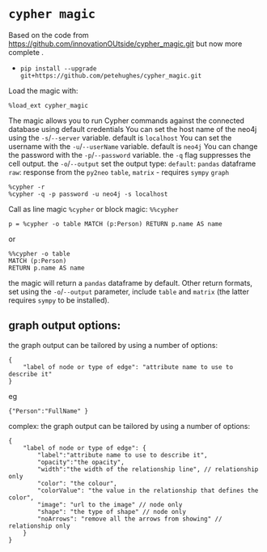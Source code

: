 # `cypher magic`

Based on the code from https://github.com/innovationOUtside/cypher_magic.git but now more complete .

- `pip install --upgrade git+https://github.com/petehughes/cypher_magic.git`

Load the magic with:

`%load_ext cypher_magic`

The magic allows you to run Cypher commands against the connected database using default credentials
You can set the host name of the neo4j using the `-s`/`--server` variable. default is `localhost`
You can set the username with the `-u`/`--userName` variable. default is `neo4j`
You can change the password with the `-p`/`--password` variable.
the `-q` flag suppresses the cell output.
the `-o`/`--output` set the output type:
`default`: `pandas` dataframe
`raw`: response from the `py2neo`
`table`,
`matrix` - requires `sympy`
`graph`

```
%cypher -r
%cypher -q -p password -u neo4j -s localhost
```

Call as line magic `%cypher` or block magic: `%%cypher`

```
p = %cypher -o table MATCH (p:Person) RETURN p.name AS name
```

or

```
%%cypher -o table
MATCH (p:Person)
RETURN p.name AS name
```

the magic will return a `pandas` dataframe by default. Other return formats, set using the `-o`/`--output` parameter, include `table` and `matrix` (the latter requires `sympy` to be installed).

## graph output options:

the graph output can be tailored by using a number of options:

```
{
    "label of node or type of edge": "attribute name to use to describe it"
}
```

eg

```
{"Person":"FullName" }
```

complex:
the graph output can be tailored by using a number of options:

```
{
    "label of node or type of edge": {
        "label":"attribute name to use to describe it",
        "opacity":"the opacity",
        "width":"the width of the relationship line", // relationship only
        "color": "the colour",
        "colorValue": "the value in the relationship that defines the color",
        "image": "url to the image" // node only
        "shape": "the type of shape" // node only
        "noArrows": "remove all the arrows from showing" // relationship only
    }
}
```
